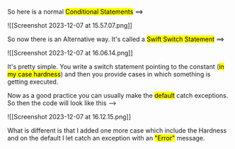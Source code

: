 
So here is a normal <mark class="hltr-red">Conditional Statements</mark>  ==>

![[Screenshot 2023-12-07 at 15.57.07.png]]


So now there is an Alternative way.
It's called a <mark class="hltr-orange">Swift Switch Statement</mark>
==>

![[Screenshot 2023-12-07 at 16.06.14.png]]
 
It's pretty simple.
You write a switch statement pointing to the constant (<mark class="hltr-grey">in my case hardness</mark>) and then you provide cases in which something is getting executed.


Now as a good practice you can usually make the <mark class="hltr-pink">default</mark> catch exceptions.
So then the code will look like this  -->

![[Screenshot 2023-12-07 at 16.12.15.png]]

What is different is that I added one more case which include the Hardness and on the default I let catch an exception with an <mark class="hltr-red">"Error"</mark> message.

        